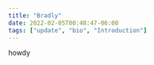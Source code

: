 ```yaml
---
title: "Bradly"
date: 2022-02-05T00:48:47-06:00
tags: ["update", "bio", "Introduction"]
---
```

howdy
